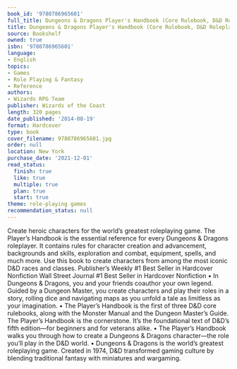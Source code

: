```yaml
---
book_id: '9780786965601'
full_title: Dungeons & Dragons Player's Handbook (Core Rulebook, D&D Roleplaying Game)
title: Dungeons & Dragons Player's Handbook (Core Rulebook, D&D Roleplaying Game)
source: Bookshelf
owned: true
isbn: '9780786965601'
language:
- English
topics:
- Games
- Role Playing & Fantasy
- Reference
authors:
- Wizards RPG Team
publisher: Wizards of the Coast
length: 320 pages
date_published: '2014-08-19'
format: Hardcover
type: book
cover_filename: 9780786965601.jpg
order: null
location: New York
purchase_date: '2021-12-01'
read_status:
  finish: true
  like: true
  multiple: true
  plan: true
  start: true
theme: role-playing games
recommendation_status: null
---
```

Create heroic characters for the world’s greatest roleplaying game.
The Player’s Handbook is the essential reference for every Dungeons & Dragons roleplayer. It contains rules for character creation and advancement, backgrounds and skills, exploration and combat, equipment, spells, and much more. Use this book to create characters from among the most iconic D&D races and classes.
Publisher’s Weekly #1 Best Seller in Hardcover Nonfiction
Wall Street Journal #1 Best Seller in Hardcover Nonfiction
• In Dungeons & Dragons, you and your friends coauthor your own legend. Guided by a Dungeon Master, you create characters and play their roles in a story, rolling dice and navigating maps as you unfold a tale as limitless as your imagination.
• The Player’s Handbook is the first of three D&D core rulebooks, along with the Monster Manual and the Dungeon Master’s Guide. The Player’s Handbook is the cornerstone. It’s the foundational text of D&D’s fifth edition—for beginners and for veterans alike.
• The Player’s Handbook walks you through how to create a Dungeons & Dragons character—the role you’ll play in the D&D world.
• Dungeons & Dragons is the world’s greatest roleplaying game. Created in 1974, D&D transformed gaming culture by blending traditional fantasy with miniatures and wargaming.
